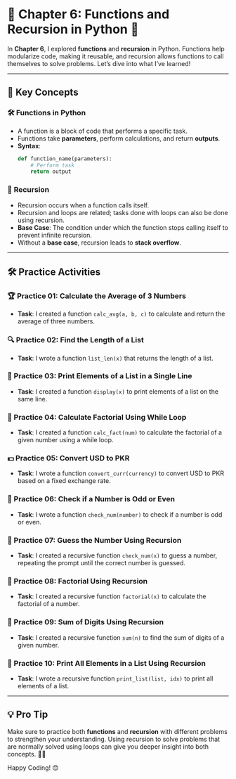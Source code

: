 # 🌟 Chapter 6: Functions and Recursion in Python 🌟

In **Chapter 6**, I explored **functions** and **recursion** in Python. Functions help modularize code, making it reusable, and recursion allows functions to call themselves to solve problems. Let’s dive into what I’ve learned!

---

## 📝 Key Concepts

### 🛠️ **Functions in Python**

- A function is a block of code that performs a specific task.
- Functions take **parameters**, perform calculations, and return **outputs**.
- **Syntax**:
  ```python
  def function_name(parameters):
      # Perform task
      return output
  ```

### 🔁 **Recursion**

- Recursion occurs when a function calls itself.
- Recursion and loops are related; tasks done with loops can also be done using recursion.
- **Base Case**: The condition under which the function stops calling itself to prevent infinite recursion.
- Without a **base case**, recursion leads to **stack overflow**.

---

## 🛠️ Practice Activities

### 🏆 Practice 01: Calculate the Average of 3 Numbers

- **Task**: I created a function `calc_avg(a, b, c)` to calculate and return the average of three numbers.

### 🔍 Practice 02: Find the Length of a List

- **Task**: I wrote a function `list_len(x)` that returns the length of a list.

### 📄 Practice 03: Print Elements of a List in a Single Line

- **Task**: I created a function `display(x)` to print elements of a list on the same line.

### 🔢 Practice 04: Calculate Factorial Using While Loop

- **Task**: I created a function `calc_fact(num)` to calculate the factorial of a given number using a while loop.

### 💵 Practice 05: Convert USD to PKR

- **Task**: I wrote a function `convert_curr(currency)` to convert USD to PKR based on a fixed exchange rate.

### 🔢 Practice 06: Check if a Number is Odd or Even

- **Task**: I wrote a function `check_num(number)` to check if a number is odd or even.

### 🎲 Practice 07: Guess the Number Using Recursion

- **Task**: I created a recursive function `check_num(x)` to guess a number, repeating the prompt until the correct number is guessed.

### 🔢 Practice 08: Factorial Using Recursion

- **Task**: I created a recursive function `factorial(x)` to calculate the factorial of a number.

### 🔢 Practice 09: Sum of Digits Using Recursion

- **Task**: I created a recursive function `sum(n)` to find the sum of digits of a given number.

### 📝 Practice 10: Print All Elements in a List Using Recursion

- **Task**: I wrote a recursive function `print_list(list, idx)` to print all elements of a list.

---

## 💡 Pro Tip

Make sure to practice both **functions** and **recursion** with different problems to strengthen your understanding. Using recursion to solve problems that are normally solved using loops can give you deeper insight into both concepts. 🧠✨

Happy Coding! 😊
